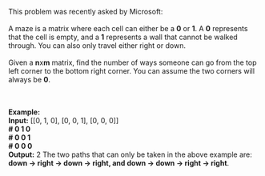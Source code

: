 This problem was recently asked by Microsoft:
<br><br>
A maze is a matrix where each cell can either be a <b>0</b> or <b>1</b>. A <b>0</b> represents that the cell is empty, and a <b>1</b> represents a wall that cannot be walked through. You can also only travel either right or down.
<br><br>
Given a <b>n</b>x<b>m</b> matrix, find the number of ways someone can go from the top left corner to the bottom right corner. You can assume the two corners will always be <b>0</b>.

<br><br>
<b>Example:
<br>Input:</b> [[0, 1, 0], [0, 0, 1], [0, 0, 0]]
<br><b># 0 1 0</b>
<br><b># 0 0 1</b>
<br><b># 0 0 0</b>
<br><b>Output:</b> 2
The two paths that can only be taken in the above example are: <b>down -> right -> down -> right, and down -> down -> right -> right</b>.
